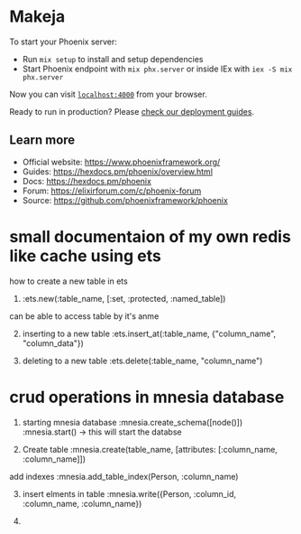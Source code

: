 # Makeja

To start your Phoenix server:

  * Run `mix setup` to install and setup dependencies
  * Start Phoenix endpoint with `mix phx.server` or inside IEx with `iex -S mix phx.server`

Now you can visit [`localhost:4000`](http://localhost:4000) from your browser.

Ready to run in production? Please [check our deployment guides](https://hexdocs.pm/phoenix/deployment.html).

## Learn more

  * Official website: https://www.phoenixframework.org/
  * Guides: https://hexdocs.pm/phoenix/overview.html
  * Docs: https://hexdocs.pm/phoenix
  * Forum: https://elixirforum.com/c/phoenix-forum
  * Source: https://github.com/phoenixframework/phoenix


# small documentaion of my own redis like cache using ets


how to create a new table in ets
  1. :ets.new(:table_name, [:set, :protected, :named_table])

  can be able to access table by it's anme

  2. inserting to a new table
    :ets.insert_at(:table_name, {"column_name", "column_data"})

  3. deleting to  a new table
    :ets.delete(:table_name, "column_name")

# crud operations in mnesia database
  1. starting mnesia database
    :mnesia.create_schema([node()])
    :mnesia.start() -> this will start the databse

  2. Create table
   :mnesia.create(table_name, [attributes: [:column_name, :column_name]])

   add indexes
   :mnesia.add_table_index(Person, :column_name)

  3. insert elments in table
    :mnesia.write({Person, :column_id, :column_name, :column_name})
  
  4. 
    
    


  
  
  

